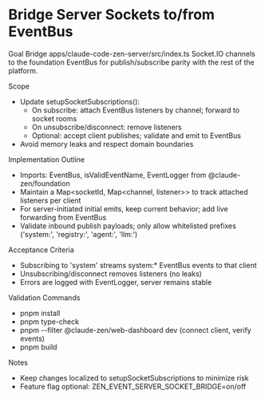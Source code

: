 # Bridge Server Sockets to/from EventBus

Goal
Bridge apps/claude-code-zen-server/src/index.ts Socket.IO channels to the foundation EventBus for publish/subscribe parity with the rest of the platform.

Scope
- Update setupSocketSubscriptions():
  - On subscribe: attach EventBus listeners by channel; forward to socket rooms
  - On unsubscribe/disconnect: remove listeners
  - Optional: accept client publishes; validate and emit to EventBus
- Avoid memory leaks and respect domain boundaries

Implementation Outline
- Imports: EventBus, isValidEventName, EventLogger from @claude-zen/foundation
- Maintain a Map<socketId, Map<channel, listener>> to track attached listeners per client
- For server-initiated initial emits, keep current behavior; add live forwarding from EventBus
- Validate inbound publish payloads; only allow whitelisted prefixes ('system:', 'registry:', 'agent:', 'llm:')

Acceptance Criteria
- Subscribing to 'system' streams system:* EventBus events to that client
- Unsubscribing/disconnect removes listeners (no leaks)
- Errors are logged with EventLogger, server remains stable

Validation Commands
- pnpm install
- pnpm type-check
- pnpm --filter @claude-zen/web-dashboard dev (connect client, verify events)
- pnpm build

Notes
- Keep changes localized to setupSocketSubscriptions to minimize risk
- Feature flag optional: ZEN_EVENT_SERVER_SOCKET_BRIDGE=on/off